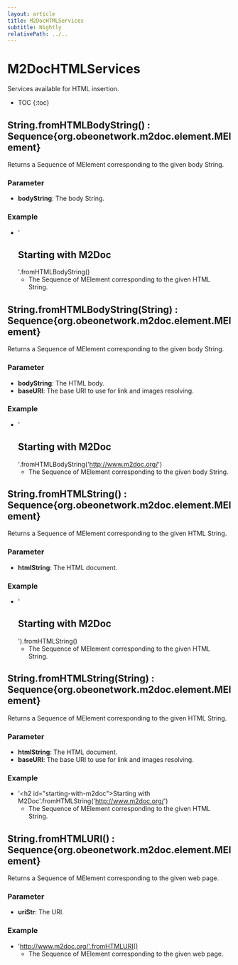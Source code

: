 ```yaml
---
layout: article
title: M2DocHTMLServices
subtitle: Nightly
relativePath: ../..
---
```


<!--
/********************************************************************************
** Copyright (c) 2015 Obeo.
** All rights reserved. This program and the accompanying materials
** are made available under the terms of the Eclipse Public License v1.0
** which accompanies this distribution, and is available at
** http://www.eclipse.org/legal/epl-v10.html
**
** Contributors:
**    Stephane Begaudeau (Obeo) - initial API and implementation
*********************************************************************************/
-->

# M2DocHTMLServices

Services available for HTML insertion.

* TOC
{:toc}

## String.fromHTMLBodyString() : Sequence{org.obeonetwork.m2doc.element.MElement}

Returns a Sequence of MElement corresponding to the given body String.

### Parameter

* **bodyString**: The body String.

### Example

* '<h2 id="starting-with-m2doc">Starting with M2Doc</h2>'.fromHTMLBodyString()
  * The Sequence of MElement corresponding to the given HTML String.

## String.fromHTMLBodyString(String) : Sequence{org.obeonetwork.m2doc.element.MElement}

Returns a Sequence of MElement corresponding to the given body String.

### Parameter

* **bodyString**: The HTML body.
* **baseURI**: The base URI to use for link and images resolving.

### Example

* '<h2 id="starting-with-m2doc">Starting with M2Doc</h2>'.fromHTMLBodyString('http://www.m2doc.org/')
  * The Sequence of MElement corresponding to the given body String.

## String.fromHTMLString() : Sequence{org.obeonetwork.m2doc.element.MElement}

Returns a Sequence of MElement corresponding to the given HTML String.

### Parameter

* **htmlString**: The HTML document.

### Example

* '<html><head><title>Sample HTML for test purpose</title></head><body><h2 id="starting-with-m2doc">Starting with M2Doc</h2></body></html>').fromHTMLString()
  * The Sequence of MElement corresponding to the given HTML String.

## String.fromHTMLString(String) : Sequence{org.obeonetwork.m2doc.element.MElement}

Returns a Sequence of MElement corresponding to the given HTML String.

### Parameter

* **htmlString**: The HTML document.
* **baseURI**: The base URI to use for link and images resolving.

### Example

* '<html><head><title>Sample HTML for test purpose</title></head><body><h2 id=\"starting-with-m2doc\">Starting with M2Doc</h2></body></html>'.fromHTMLString('http://www.m2doc.org/')
  * The Sequence of MElement corresponding to the given HTML String.

## String.fromHTMLURI() : Sequence{org.obeonetwork.m2doc.element.MElement}

Returns a Sequence of MElement corresponding to the given web page.

### Parameter

* **uriStr**: The URI.

### Example

* 'http://www.m2doc.org/'.fromHTMLURI()
  * The Sequence of MElement corresponding to the given web page.



